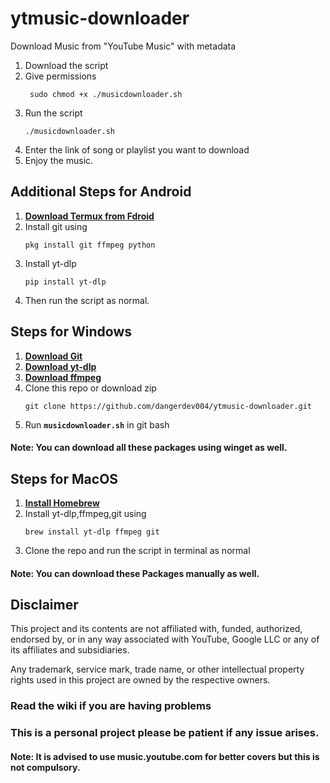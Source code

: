 # ytmusic-downloader
Download Music from "YouTube Music" with metadata
1. Download the script
2. Give permissions
     <p><dir="auto"><code> sudo chmod +x ./musicdownloader.sh </code></p>
3. Run the script
     <p><dir="auto"><code>./musicdownloader.sh</code></p>
4. Enter the link of song or playlist you want to download
6. Enjoy the music.

## Additional Steps for Android
1. **[Download Termux from Fdroid](https://f-droid.org/en/packages/com.termux/)**
2. Install git using
      <p><dir="auto"><code>pkg install git ffmpeg python</code></p>
3. Install yt-dlp
      <p><dir="auto"><code>pip install yt-dlp</code></p>  
4. Then run the script as normal.
   
## Steps for Windows
1. **[Download Git](https://git-scm.com/downloads)**
2. **[Download yt-dlp](https://github.com/yt-dlp/yt-dlp#installation)**
3. **[Download ffmpeg](http://ffmpeg.org/download.html)**
4. Clone this repo or download zip 
      <p><dir="auto"><code>git clone https://github.com/dangerdev004/ytmusic-downloader.git</code></p>
5. Run <code>**musicdownloader.sh**</code> in git bash

#### Note: You can download all these packages using winget as well.

## Steps for MacOS
1. **[Install Homebrew](https://brew.sh/)**
2. Install yt-dlp,ffmpeg,git using
   <p><code>brew install yt-dlp ffmpeg git</code>
3. Clone the repo and run the script in terminal as normal
#### Note: You can download these Packages manually as well.

## Disclaimer
This project and its contents are not affiliated with, funded, authorized, endorsed by, or in any way associated with YouTube, Google LLC or any of its affiliates and subsidiaries.

Any trademark, service mark, trade name, or other intellectual property rights used in this project are owned by the respective owners.

### Read the wiki if you are having problems

### This is a personal project please be patient if any issue arises.

#### Note: It is advised to use music.youtube.com for better covers but this is not compulsory.

